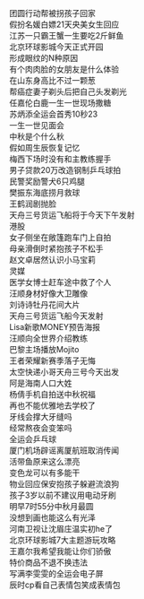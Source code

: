 团圆行动帮被拐孩子回家  
假扮名媛白嫖21天央美女生回应  
江苏一只霸王蟹一生要吃2斤鲜鱼  
北京环球影城今天正式开园  
形成眼纹的N种原因  
有个肉肉脸的女朋友是什么体验  
在山东身高比不过一颗葱  
帮癌症妻子剃头后把自己头发剃光  
任嘉伦白鹿一生一世现场撒糖  
苏炳添全运会首秀10秒23  
一生一世见面会  
中秋是个什么秋  
假如周生辰恢复记忆  
梅西下场时没有和主教练握手  
男子贷款20万改造钢制乒乓球拍  
民警奖励警犬6只鸡腿  
樊振东海底捞月救球  
王鹤润剧抛脸  
天舟三号货运飞船将于今天下午发射  
港股  
女子侧坐在敞篷跑车门上自拍  
母亲滑倒时紧抱孩子不松手  
赵文卓居然认识小马宝莉  
灵媒  
医学女博士赶车途中救了个人  
汪顺身材好像大卫雕像  
刘诗诗牡丹花间大片  
天舟三号货运飞船今天发射  
Lisa新歌MONEY预告海报  
汪顺向全世界介绍教练  
巴黎主场播放Mojito  
王者荣耀新赛季落子无悔  
太空快递小哥天舟三号今天出发  
阿是海南人口大姓  
杨倩手机自拍送中秋祝福  
再也不能优雅地去学校了  
牙线会撑大牙缝吗  
经常熬夜会变笨吗  
全运会乒乓球  
厦门机场辟谣离厦航班取消传闻  
活带鱼原来这么漂亮  
变色龙可以有多能干  
物业回应保安抱孩子躲避流浪狗  
孩子3岁以前不建议用电动牙刷  
明早7时55分中秋月最圆  
没想到画也能这么有光泽  
河南卫视让沈眉庄温实初he了  
北京环球影城7大主题游玩攻略  
王嘉尔我希望我能让你们骄傲  
特价商品不退不换违法  
写满李雯雯的全运会电子屏  
辰时cp看自己表情包笑成表情包  
